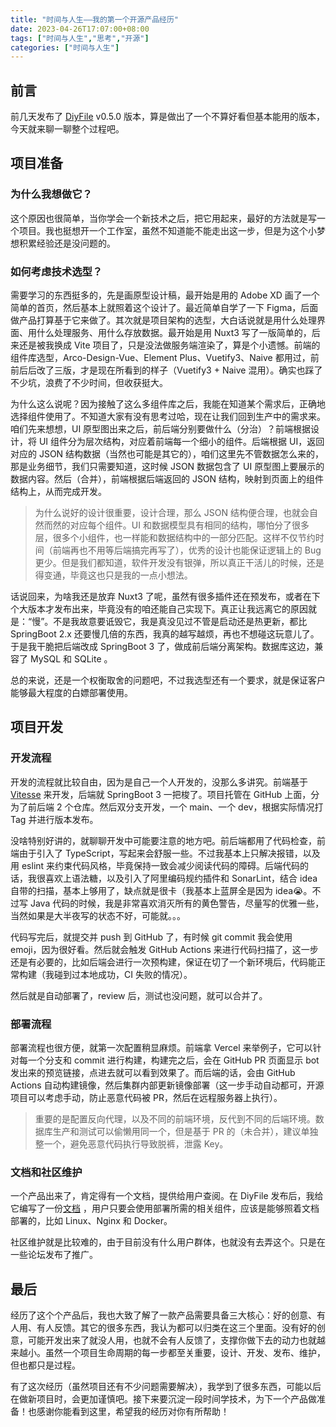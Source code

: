 ```yaml
---
title: "时间与人生——我的第一个开源产品经历"
date: 2023-04-26T17:07:00+08:00
tags: ["时间与人生","思考","开源"]
categories: ["时间与人生"]
---
```


## 前言

前几天发布了 [DiyFile](https://github.com/besscroft/diyfile) v0.5.0 版本，算是做出了一个不算好看但基本能用的版本，今天就来聊一聊整个过程吧。

## 项目准备

### 为什么我想做它？

这个原因也很简单，当你学会一个新技术之后，把它用起来，最好的方法就是写一个项目。我也挺想开一个工作室，虽然不知道能不能走出这一步，但是为这个小梦想积累经验还是没问题的。

### 如何考虑技术选型？

需要学习的东西挺多的，先是画原型设计稿，最开始是用的 Adobe XD 画了一个简单的首页，然后基本上就照着这个设计了。最近简单自学了一下 Figma，后面做产品打算基于它来做了。其次就是项目架构的选型，大白话说就是用什么处理界面、用什么处理服务、用什么存放数据。最开始是用 Nuxt3 写了一版简单的，后来还是被我换成 Vite 项目了，只是没法做服务端渲染了，算是个小遗憾。前端的组件库选型，Arco-Design-Vue、Element Plus、Vuetify3、Naive 都用过，前前后后改了三版，才是现在所看到的样子（Vuetify3 + Naive 混用）。确实也踩了不少坑，浪费了不少时间，但收获挺大。

为什么这么说呢？因为接触了这么多组件库之后，我能在知道某个需求后，正确地选择组件使用了。不知道大家有没有思考过哈，现在让我们回到生产中的需求来。咱们先来想想，UI 原型图出来之后，前后端分别要做什么（分治）？前端根据设计，将 UI 组件分为层次结构，对应着前端每一个细小的组件。后端根据 UI，返回对应的 JSON 结构数据（当然也可能是其它的），咱们这里先不管数据怎么来的，那是业务细节，我们只需要知道，这时候 JSON 数据包含了 UI 原型图上要展示的数据内容。然后（合并），前端根据后端返回的 JSON 结构，映射到页面上的组件结构上，从而完成开发。

> 为什么说好的设计很重要，设计合理，那么 JSON 结构便合理，也就会自然而然的对应每个组件。UI 和数据模型具有相同的结构，哪怕分了很多层，很多个小组件，也一样能和数据结构中的一部分匹配。这样不仅节约时间（前端再也不用等后端搞完再写了），优秀的设计也能保证逻辑上的 Bug 更少。但是我们都知道，软件开发没有银弹，所以真正干活儿的时候，还是得变通，毕竟这也只是我的一点小想法。

话说回来，为啥我还是放弃 Nuxt3 了呢，虽然有很多插件还在预发布，或者在下个大版本才发布出来，毕竟没有的咱还能自己实现下。真正让我远离它的原因就是：“慢”。不是我故意要诋毁它，我是真没见过不管是启动还是热更新，都比 SpringBoot 2.x 还要慢几倍的东西，我真的越写越烦，再也不想碰这玩意儿了。于是我干脆把后端改成 SpringBoot 3 了，做成前后端分离架构。数据库这边，兼容了 MySQL 和 SQLite 。

总的来说，还是一个权衡取舍的问题吧，不过我选型还有一个要求，就是保证客户能够最大程度的白嫖部署使用。

## 项目开发

### 开发流程

开发的流程就比较自由，因为是自己一个人开发的，没那么多讲究。前端基于 [Vitesse](https://github.com/antfu/vitesse) 来开发，后端就 SpringBoot 3 一把梭了。项目托管在 GitHub 上面，分为了前后端 2 个仓库。然后双分支开发，一个 main、一个 dev，根据实际情况打 Tag 并进行版本发布。

没啥特别好讲的，就聊聊开发中可能要注意的地方吧。前后端都用了代码检查，前端由于引入了 TypeScript，写起来会舒服一些。不过我基本上只解决报错，以及用 eslint 来约束代码风格，毕竟保持一致会减少阅读代码的障碍。后端代码的话，我很喜欢上语法糖，以及引入了阿里编码规约插件和 SonarLint，结合 idea 自带的扫描，基本上够用了，缺点就是很卡（我基本上蓝屏全是因为 idea😭。不过写 Java 代码的时候，我是非常喜欢消灭所有的黄色警告，尽量写的优雅一些，当然如果是大半夜写的状态不好，可能就。。。

代码写完后，就提交并 push 到 GitHub 了，有时候 git commit 我会使用 emoji，因为很好看。然后就会触发 GitHub Actions 来进行代码扫描了，这一步还是有必要的，比如后端会进行一次预构建，保证在切了一个新环境后，代码能正常构建（我碰到过本地成功，CI 失败的情况）。

然后就是自动部署了，review 后，测试也没问题，就可以合并了。

### 部署流程

部署流程也很方便，就第一次配置稍显麻烦。前端拿 Vercel 来举例子，它可以针对每一个分支和 commit 进行构建，构建完之后，会在 GitHub PR 页面显示 bot 发出来的预览链接，点进去就可以看到效果了。而后端的话，会由 GitHub Actions 自动构建镜像，然后集群内部更新镜像部署（这一步手动自动都可，开源项目可以考虑手动，防止恶意代码被 PR，然后在远程服务器上执行）。

> 重要的是配置反向代理，以及不同的前端环境，反代到不同的后端环境。数据库生产和测试可以偷懒用同一个，但是基于 PR 的（未合并），建议单独整一个，避免恶意代码执行导致脱裤，泄露 Key。

### 文档和社区维护

一个产品出来了，肯定得有一个文档，提供给用户查阅。在 DiyFile 发布后，我给它编写了一份[文档](https://doc.diyfile.besscroft.com/) ，用户只要会使用部署所需的相关组件，应该是能够照着文档部署的，比如 Linux、Nginx 和 Docker。

社区维护就是比较难的，由于目前没有什么用户群体，也就没有去弄这个。只是在一些论坛发布了推广。

## 最后

经历了这个个产品后，我也大致了解了一款产品需要具备三大核心：好的创意、有人用、有人反馈。其它的很多东西，我认为都可以归类在这三个里面。没有好的创意，可能开发出来了就没人用，也就不会有人反馈了，支撑你做下去的动力也就越来越小。虽然一个项目生命周期的每一步都至关重要，设计、开发、发布、维护，但也都只是过程。

有了这次经历（虽然项目还有不少问题需要解决），我学到了很多东西，可能以后在做新项目时，会更加谨慎吧。接下来要沉淀一段时间学技术，为下一个产品做准备！也感谢你能看到这里，希望我的经历对你有所帮助！